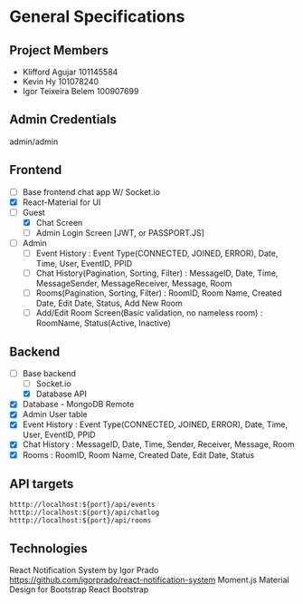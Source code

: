 # General Specifications

## Project Members

- Klifford Agujar 101145584
- Kevin Hy 101078240
- Igor Teixeira Belem 100907699

## Admin Credentials

admin/admin

## Frontend

- [ ] Base frontend chat app W/ Socket.io
- [x] React-Material for UI
- [ ] Guest
  - [x] Chat Screen
  - [ ] Admin Login Screen [JWT, or PASSPORT.JS]
- [ ] Admin
  - [ ] Event History : Event Type(CONNECTED, JOINED, ERROR), Date, Time, User, EventID, PPID
  - [ ] Chat History(Pagination, Sorting, Filter) : MessageID, Date, Time, MessageSender, MessageReceiver, Message, Room
  - [ ] Rooms(Pagination, Sorting, Filter) : RoomID, Room Name, Created Date, Edit Date, Status, Add New Room
  - [ ] Add/Edit Room Screen(Basic validation, no nameless room) : RoomName, Status(Active, Inactive)

## Backend

- [ ] Base backend
  - [ ] Socket.io
  - [x] Database API
- [x] Database - MongoDB Remote
- [x] Admin User table
- [x] Event History : Event Type(CONNECTED, JOINED, ERROR), Date, Time, User, EventID, PPID
- [x] Chat History : MessageID, Date, Time, Sender, Receiver, Message, Room
- [x] Rooms : RoomID, Room Name, Created Date, Edit Date, Status

## API targets

`htttp://localhost:${port}/api/events`
`htttp://localhost:${port}/api/chatlog`
`htttp://localhost:${port}/api/rooms`

## Technologies

React Notification System by Igor Prado https://github.com/igorprado/react-notification-system
Moment.js
Material Design for Bootstrap
React Bootstrap
